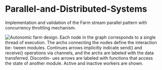 # Parallel-and-Distributed-Systems

Implementation and validation of the Farm stream parallel pattern with concurrency throttling mechanism.
     
![Autonomic farm design. Each node in the
graph corresponds to a single thread of execution. The
archs connecting the nodes define the interaction be-
tween modules. Continues arrows implicitly indicate
send() and receive() operations via channels, and the
archs are labeled with the data transferred. Discontin-
ues arrows are labeled with functions that access the
state of another module. Active and inactive workers
are shown.](./Visualizations/schema.png)
